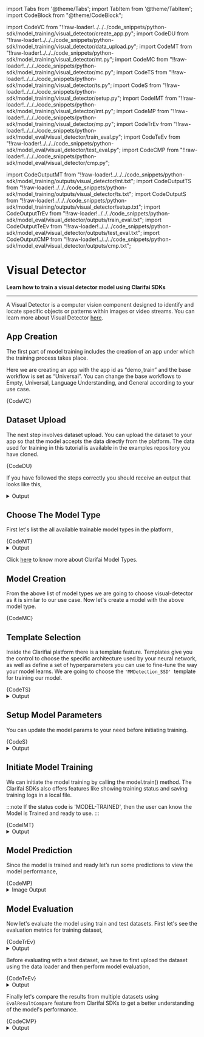 
import Tabs from '@theme/Tabs';
import TabItem from '@theme/TabItem';
import CodeBlock from "@theme/CodeBlock";


import CodeVC from "!!raw-loader!../../../code_snippets/python-sdk/model_training/visual_detector/create_app.py";
import CodeDU from "!!raw-loader!../../../code_snippets/python-sdk/model_training/visual_detector/data_upload.py";
import CodeMT from "!!raw-loader!../../../code_snippets/python-sdk/model_training/visual_detector/mt.py";
import CodeMC from "!!raw-loader!../../../code_snippets/python-sdk/model_training/visual_detector/mc.py";
import CodeTS from "!!raw-loader!../../../code_snippets/python-sdk/model_training/visual_detector/ts.py";
import CodeS from "!!raw-loader!../../../code_snippets/python-sdk/model_training/visual_detector/setup.py";
import CodeIMT from "!!raw-loader!../../../code_snippets/python-sdk/model_training/visual_detector/imt.py";
import CodeMP from "!!raw-loader!../../../code_snippets/python-sdk/model_training/visual_detector/mp.py";
import CodeTrEv from "!!raw-loader!../../../code_snippets/python-sdk/model_eval/visual_detector/train_eval.py";
import CodeTeEv from "!!raw-loader!../../../code_snippets/python-sdk/model_eval/visual_detector/test_eval.py";
import CodeCMP from "!!raw-loader!../../../code_snippets/python-sdk/model_eval/visual_detector/cmp.py";




import CodeOutputMT from "!!raw-loader!../../../code_snippets/python-sdk/model_training/outputs/visual_detector/mt.txt";
import CodeOutputTS from "!!raw-loader!../../../code_snippets/python-sdk/model_training/outputs/visual_detector/ts.txt";
import CodeOutputS from "!!raw-loader!../../../code_snippets/python-sdk/model_training/outputs/visual_detector/setup.txt";
import CodeOutputTrEv from "!!raw-loader!../../../code_snippets/python-sdk/model_eval/visual_detector/outputs/train_eval.txt";
import CodeOutputTeEv from "!!raw-loader!../../../code_snippets/python-sdk/model_eval/visual_detector/outputs/test_eval.txt";
import CodeOutputCMP from "!!raw-loader!../../../code_snippets/python-sdk/model_eval/visual_detector/outputs/cmp.txt";




# Visual Detector

**Learn how to train a visual detector model using Clarifai SDKs**
<hr />

A Visual Detector is a computer vision component designed to identify and locate specific objects or patterns within images or video streams. You can learn more about Visual Detector  [here](https://docs.clarifai.com/portal-guide/model/model-types/visual-detector).


## App Creation

The first part of model training includes the creation of an app under which the training process takes place.

Here we are creating an app with the app id as “demo_train” and the base workflow is set as “Universal”. You can change the base workflows to Empty, Universal, Language Understanding, and General according to your use case.


<Tabs>
<TabItem value="python" label="Python">
    <CodeBlock className="language-python">{CodeVC}</CodeBlock>
</TabItem>
</Tabs>



## Dataset Upload

The next step involves dataset upload. You can upload the dataset to your app so that the model accepts the data directly from the platform. The  data used for training in this tutorial is available in the examples repository you have cloned.

<Tabs>
<TabItem value="python" label="Python">
    <CodeBlock className="language-python">{CodeDU}</CodeBlock>
</TabItem>
</Tabs>

If you have followed the steps correctly you should receive an output that looks like this,



<details>
  <summary>Output</summary>
    <img src="/img/python-sdk/vd_du.png" />
</details>

## Choose The Model Type

First let's list the all available trainable model types in the platform,

<Tabs>
<TabItem value="python" label="Python">
    <CodeBlock className="language-python">{CodeMT}</CodeBlock>
</TabItem>
</Tabs>
<details>
  <summary>Output</summary>
    <CodeBlock className="language-text">{CodeOutputMT}</CodeBlock>
</details>

Click [here](https://docs.clarifai.com/portal-guide/model/model-types/) to know more about Clarifai Model Types.

## Model Creation

From the above list of model types we are going to choose visual-detector as it is similar to our use case. Now let's create a model with the above model type.

<Tabs>
<TabItem value="python" label="Python">
    <CodeBlock className="language-python">{CodeMC}</CodeBlock>
</TabItem>
</Tabs>

## Template Selection

Inside the Clarifiai platform there is a template feature. Templates give you the control to choose the specific architecture used by your neural network, as well as define a set of hyperparameters you can use to fine-tune the way your model learns. We are going to choose the `'MMDetection_SSD' `template for training our model.


<Tabs>
<TabItem value="python" label="Python">
    <CodeBlock className="language-python">{CodeTS}</CodeBlock>
</TabItem>
</Tabs>
<details>
  <summary>Output</summary>
    <CodeBlock className="language-text">{CodeOutputTS}</CodeBlock>
</details>

## Setup Model Parameters

You can update the model params to your need before initiating training.

<Tabs>
<TabItem value="python" label="Python">
    <CodeBlock className="language-python">{CodeS}</CodeBlock>
</TabItem>
</Tabs>
<details>
  <summary>Output</summary>
    <CodeBlock className="language-text">{CodeOutputS}</CodeBlock>
</details>

## Initiate Model Training

We can initiate the model training by calling the model.train() method. The Clarifai SDKs also offers features like showing training status and saving training logs in a local file.


:::note
If the status code is 'MODEL-TRAINED', then the user can know the Model is Trained and ready to use.
:::


<Tabs>
<TabItem value="python" label="Python">
    <CodeBlock className="language-python">{CodeIMT}</CodeBlock>
</TabItem>
</Tabs>

<details>
  <summary>Output</summary>
    <img src="/img/python-sdk/vd_imt.png" />
</details>


## Model Prediction

Since the model is trained and ready let’s run some predictions to view the model performance,

<Tabs>
<TabItem value="python" label="Python">
    <CodeBlock className="language-python">{CodeMP}</CodeBlock>
</TabItem>
</Tabs>


<details>
  <summary>Image Output</summary>
    <img src="/img/python-sdk/vd_mp.png" />
</details>


## Model Evaluation

Now let's evaluate the model using train and test datasets. First let's see the evaluation metrics for training dataset,

<Tabs>
<TabItem value="python" label="Python">
    <CodeBlock className="language-python">{CodeTrEv}</CodeBlock>
</TabItem>
</Tabs>
<details>
  <summary>Output</summary>
    <CodeBlock className="language-text">{CodeOutputTrEv}</CodeBlock>
</details>

Before evaluating with a test dataset, we have to first upload the dataset using the data loader and then perform model evaluation,

<Tabs>
<TabItem value="python" label="Python">
    <CodeBlock className="language-python">{CodeTeEv}</CodeBlock>
</TabItem>
</Tabs>
<details>
  <summary>Output</summary>
    <CodeBlock className="language-text">{CodeOutputTeEv}</CodeBlock>
</details>

Finally let's compare the results from  multiple datasets using ```EvalResultCompare``` feature from Clarifai SDKs to get a better understanding of the model's performance.

<Tabs>
<TabItem value="python" label="Python">
    <CodeBlock className="language-python">{CodeCMP}</CodeBlock>
</TabItem>
</Tabs>
<details>
  <summary>Output</summary>
    <CodeBlock className="language-text">{CodeOutputCMP}</CodeBlock>
</details>